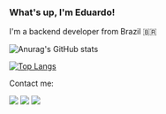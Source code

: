 ### What's up, I'm Eduardo! 
I'm a backend developer from Brazil 🇧🇷


![Anurag's GitHub stats](https://github-readme-stats.vercel.app/api?username=FirminoEduardo&show_icons=true&theme=default)

[![Top Langs](https://github-readme-stats.vercel.app/api/top-langs/?username=FirminoEduardo)](https://github.com/anuraghazra/github-readme-stats)

Contact me:

<div> 
  <a href="https://www.instagram.com/dudu.l1m4/" target="_blank"><img src="https://img.shields.io/badge/-Instagram-%23E4405F?style=for-the-badge&logo=instagram&logoColor=white" target="_blank"></a>
  <a href = "mailto:eduf1304@gmail.com"><img src="https://img.shields.io/badge/-Gmail-%23333?style=for-the-badge&logo=gmail&logoColor=white" target="_blank"></a>
  <a href="https://www.linkedin.com/in/eduardo-lima-firmino-bb8825252/" target="_blank"><img src="https://img.shields.io/badge/-LinkedIn-%230077B5?style=for-the-badge&logo=linkedin&logoColor=white" target="_blank"></a> 
  
</div>
